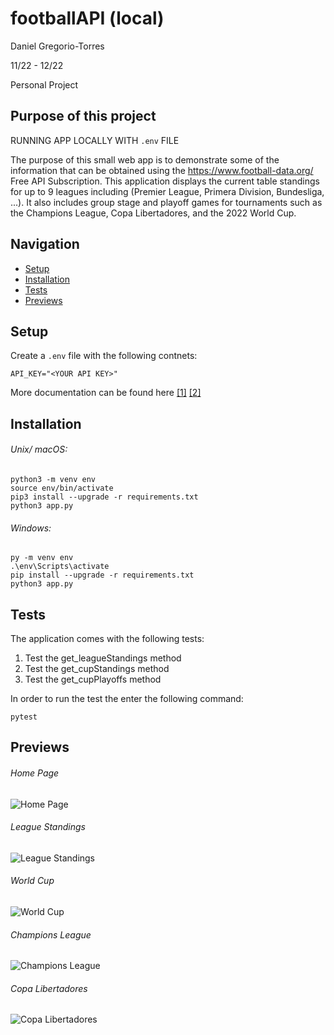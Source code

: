 # footballAPI (local)

Daniel Gregorio-Torres

11/22 - 12/22

Personal Project

## Purpose of this project

RUNNING APP LOCALLY WITH `.env` FILE

The purpose of this small web app is to demonstrate some of the information that can be obtained using the https://www.football-data.org/ Free API Subscription. This application displays the current table standings for up to 9 leagues including (Premier League, Primera Division, Bundesliga, ...). It also includes group stage and playoff games for tournaments such as the Champions League, Copa Libertadores, and the 2022 World Cup.

## Navigation

- [Setup](#setup)
- [Installation](#installation)
- [Tests](#tests)
- [Previews](#previews)

## Setup

Create a `.env` file with the following contnets:

```.env
API_KEY="<YOUR API KEY>"
```

More documentation can be found here
[[1]](https://www.football-data.org/documentation/quickstart)
[[2]](https://docs.football-data.org/general/v4/lookup_tables.html)

## Installation

###### Unix/ macOS:

```shell
python3 -m venv env
source env/bin/activate
pip3 install --upgrade -r requirements.txt
python3 app.py
```

###### Windows:

```shell
py -m venv env
.\env\Scripts\activate
pip install --upgrade -r requirements.txt
python3 app.py
```

## Tests

The application comes with the following tests:

1. Test the get_leagueStandings method
1. Test the get_cupStandings method
1. Test the get_cupPlayoffs method

In order to run the test the enter the following command:

```shell
pytest
```

## Previews

###### Home Page

![Home Page](https://github.com/iwnl-daniel/footballAPI-dotenv/blob/main/pagePreviews/index.png?raw=true)

###### League Standings

![League Standings](https://github.com/iwnl-daniel/footballAPI-dotenv/blob/main/pagePreviews/league_standings.png?raw=true)

###### World Cup

![World Cup](https://github.com/iwnl-daniel/footballAPI-dotenv/blob/main/pagePreviews/world_cup.png?raw=true)

###### Champions League

![Champions League](https://github.com/iwnl-daniel/footballAPI-dotenv/blob/main/pagePreviews/champions_league.png?raw=true)

###### Copa Libertadores

![Copa Libertadores](https://github.com/iwnl-daniel/footballAPI-dotenv/blob/main/pagePreviews/copa_libertadores.png?raw=true)
